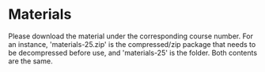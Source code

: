# Materials

Please download the material under the corresponding course number. For an instance, 'materials-25.zip' is the compressed/zip package that needs to be decompressed before use, and 'materials-25' is the folder. Both contents are the same.


